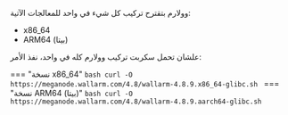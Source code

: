 وولارم بتقترح تركيب كل شيء في واحد للمعالجات الآتية:

* x86_64
* ARM64 (بيتا)

علشان تحمل سكربت تركيب وولارم كله في واحد، نفذ الأمر:

=== "نسخة x86_64"
    ```bash
    curl -O https://meganode.wallarm.com/4.8/wallarm-4.8.9.x86_64-glibc.sh
    ```
=== "نسخة ARM64 (بيتا)"
    ```bash
    curl -O https://meganode.wallarm.com/4.8/wallarm-4.8.9.aarch64-glibc.sh
    ```
